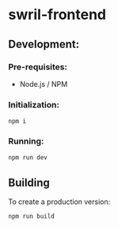 # swril-frontend

## Development:

### Pre-requisites:

- Node.js / NPM

### Initialization:

`npm i`

### Running:

```bash
npm run dev
```

## Building

To create a production version:

```bash
npm run build
```
